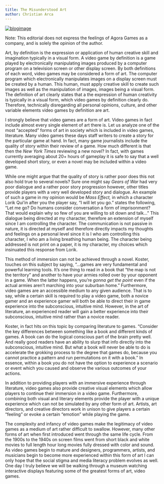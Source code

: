 ```yaml
---
title: The Misunderstood Art
author: Christian Arca
---
```

[ ![](/uploads/2009/01/blogimage.jpg "blogimage") ](/uploads/2009/01/blogimage.jpg)

 Note: This editorial does not express the feelings of Agora Games as a company, and is solely the opinion of the author.

 Art, by definition is the expression or application of human creative skill and imagination typically in a visual form. A video game by definition is a game played by electronically manipulating images produced by a computer program on a television screen or other display screen. By both definitions of each word, video games may be considered a form of art. The computer program which electronically manipulates images on a display screen must be created by a human. This human, must apply creative skill to create such images as well as the manipulation of images, images being a visual form. The definition of art clearly states that a the expression of human creativity is typically in a visual form, which video games by definition clearly do. Therefore, technically disregarding all personal opinions, culture, and other variable elements video games by definition are art. 

 I strongly believe that video games are a form of art. Video games in fact include almost every single element of art there is. Let us analyze one of the most “accepted” forms of art in society which is included in video games, literature. Many video games these days staff writers to create a story for the particular game at hand. In fact, many game journalists include the quality of story within their review of a game. How much different is that then the _New York Times_ reviewing a new novel? In fact, with games currently averaging about 20+ hours of gameplay it is safe to say that a well developed short story, or even a novel may be included within a video game. 

 While one might argue that the quality of story is rather poor does this not also hold true to several novels? Sure one might say _Gears of War_ had very poor dialogue and a rather poor story progression however, other titles provide players with a very well developed story and dialogue. An example of such a game in my opinion would be _Mass Effect,_ in which a character Lorik Qui’in after you the player say, “I will let you go.” states the following, “Let me go? Do humans consider conversation a form of imprisonment? That would explain why so few of you are willing to sit down and talk...” This dialogue being directed at my character, therefore an extension of myself since I am controlling the character. The communication is not passive in nature, it is directed at myself and therefore directly impacts my thoughts and feelings on a personal level since it is I who am controlling this character, I who am a living breathing human being. The character being addressed is not print on a paper, it is my character, my choices which insinuated this response from Lorik. 

 This method of immersion can not be achieved through a novel. Koster, touches on this subject by saying, “...games are very fundamental and powerful learning tools. It’s one thing to read in a book that “the map is not the territory” and another to have your armies rolled over by your opponent in a game. When the latter happens, you’re _gonna get the point_ even if the actual armies aren’t marching into your suburban home.” Furthermore, video games are an accessible medium to any given audience. That is to say, while a certain skill is required to play a video game, both a novice gamer and an experience gamer will both be able to direct their in game experience into the subconscious, intuitive mind. However, in the art of literature, an experienced reader will gain a better experience into their subconscious, intuitive mind rather than a novice reader. 

 Koster, in fact hits on this topic by comparing literature to games. “Consider the key differences between something like a book and different kinds of games. A book can do the logical conscious part of the brain pretty well. And really good readers have an ability to slurp that info directly into the subconscious, intuitive mind. But what a book will never be able to do is accelerate the grokking process to the degree that games do, because you cannot practice a pattern and run permutations on it with a book.” In essence, within a book you do not have the option to experience a scenario or event which you caused and observe the various outcomes of your actions. 

 In addition to providing players with an immersive experience through literature, video games also provide creative visual elements which allow players to continue their immersion in a video game. Furthermore, combining both visual and literary elements provide the player with a unique experience which can not be simulated by any other form of art. Artists, art directors, and creative directors work in unison to give players a certain “feeling” or evoke a certain “emotion” while playing the game. 

 The complexity and infancy of video games make the legitimacy of video games as a medium of art rather difficult to swallow. However, many other forms of art when first introduced went through the same life cycle. From the 1900s to the 1940s on screen films went from short black and white movies to full length hour long movies fully dressed with color and sound. As video games begin to mature and designers, programmers, artists, and musicians begin to become more experienced within this form of art I can only hope that the social stigma and media literacy problem evolves as well. One day I truly believe we will be walking through a museum watching interactive displays featuring some of the greatest forms of art, video games. 
